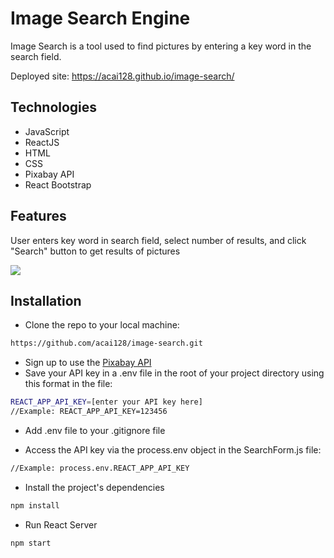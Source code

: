 # Image Search Engine 

Image Search is a tool used to find pictures by entering a key word in the search field.

Deployed site: https://acai128.github.io/image-search/


## Technologies 
* JavaScript 
* ReactJS
* HTML
* CSS 
* Pixabay API 
* React Bootstrap

## Features

User enters key word in search field, select number of results, and click "Search" button to get results of pictures 

![](recording(1).gif)

## Installation

* Clone the repo to your local machine: 
```bash
https://github.com/acai128/image-search.git
```
* Sign up to use the [Pixabay API](https://pixabay.com/service/about/api/)
* Save your API key in a .env file in the root of your project directory using this format in the file: 

```bash
REACT_APP_API_KEY=[enter your API key here]
//Example: REACT_APP_API_KEY=123456
```
* Add .env file to your .gitignore file 

* Access the API key via the process.env object in the SearchForm.js file: 

```bash
//Example: process.env.REACT_APP_API_KEY
```
* Install the project's dependencies 

```bash
npm install 
```
* Run React Server 

```bash
npm start 
```

